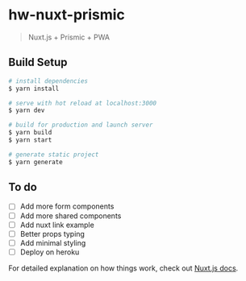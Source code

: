 # hw-nuxt-prismic

> Nuxt.js + Prismic + PWA

## Build Setup

```bash
# install dependencies
$ yarn install

# serve with hot reload at localhost:3000
$ yarn dev

# build for production and launch server
$ yarn build
$ yarn start

# generate static project
$ yarn generate
```

## To do

- [ ] Add more form components
- [ ] Add more shared components
- [ ] Add nuxt link example
- [ ] Better props typing
- [ ] Add minimal styling
- [ ] Deploy on heroku

For detailed explanation on how things work, check out [Nuxt.js docs](https://nuxtjs.org).
